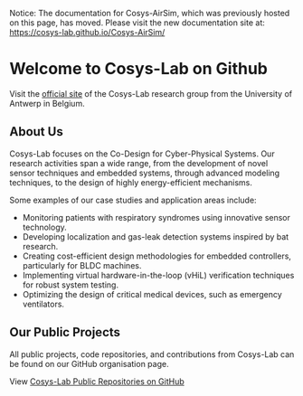 Notice: The documentation for Cosys-AirSim, which was previously hosted on this page, has moved.
Please visit the new documentation site at: https://cosys-lab.github.io/Cosys-AirSim/


# Welcome to Cosys-Lab on Github
Visit the [official site](https://www.uantwerpen.be/en/research-groups/cosys-lab/) of the Cosys-Lab research group from the University of Antwerp in Belgium.

## About Us
Cosys-Lab focuses on the Co-Design for Cyber-Physical Systems. Our research activities span a wide range, from the development of novel sensor techniques and embedded systems, through advanced modeling techniques, to the design of highly energy-efficient mechanisms.

Some examples of our case studies and application areas include:
 - Monitoring patients with respiratory syndromes using innovative sensor technology.
 - Developing localization and gas-leak detection systems inspired by bat research.
 - Creating cost-efficient design methodologies for embedded controllers, particularly for BLDC machines.
 - Implementing virtual hardware-in-the-loop (vHiL) verification techniques for robust system testing.
 - Optimizing the design of critical medical devices, such as emergency ventilators.

## Our Public Projects
All public projects, code repositories, and contributions from Cosys-Lab can be found on our GitHub organisation page.

View [Cosys-Lab Public Repositories on GitHub](https://github.com/orgs/Cosys-Lab/repositories)
